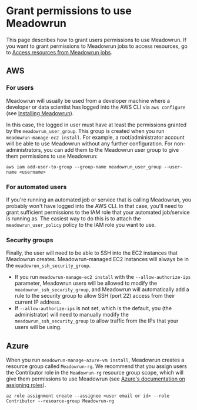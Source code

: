 # Grant permissions to use Meadowrun

This page describes how to grant users permissions to use Meadowrun. If you want to
grant permissions to Meadowrun jobs to access resources, go to [Access resources from
Meadowrun jobs](../access_resources).

## AWS

### For users

Meadowrun will usually be used from a developer machine where a developer or data
scientist has logged into the AWS CLI via `aws configure` (see [Installing
Meadowrun](../../tutorial/install)).

In this case, the logged in user must have at least the permissions granted by the
`meadowrun_user_group`. This group is created when you run `meadowrun-manage-ec2
install`. For example, a root/administrator account will be able to use Meadowrun
without any further configuration. For non-administrators, you can add them to the
Meadowrun user group to give them permissions to use Meadowrun:

```shell
aws iam add-user-to-group --group-name meadowrun_user_group --user-name <username>
```

### For automated users

If you're running an automated job or service that is calling Meadowrun, you probably
won't have logged into the AWS CLI. In that case, you'll need to grant sufficient
permissions to the IAM role that your automated job/service is running as. The easiest
way to do this is to attach the `meadowrun_user_policy` policy to the IAM role you want
to use.

### Security groups

Finally, the user will need to be able to SSH into the EC2 instances that Meadowrun
creates. Meadowrun-managed EC2 instances will always be in the
`meadowrun_ssh_security_group`.

- If you run `meadowrun-manage-ec2 install` with the `--allow-authorize-ips` parameter,
  Meadowrun users will be allowed to modify the `meadowrun_ssh_security_group`, and
  Meadowrun will automatically add a rule to the security group to allow SSH (port 22)
  access from their current IP address.
- If `--allow-authorize-ips` is not set, which is the default, you (the administrator)
  will need to manually modify the `meadowrun_ssh_security_group` to allow traffic from
  the IPs that your users will be using.


## Azure

When you run `meadowrun-manage-azure-vm install`, Meadowrun creates a resource group
called `Meadowrun-rg`. We recommend that you assign users the Contributor role in the
`Meadowrun-rg` resource group scope, which will give them permissions to use Meadowrun
(see [Azure's documentation on assigning
roles](https://docs.microsoft.com/en-us/azure/role-based-access-control/role-assignments-portal)).

```
az role assignment create --assignee <user email or id> --role Contributor --resource-group Meadowrun-rg
```
